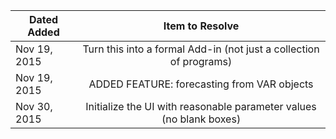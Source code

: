 |Dated Added  | Item to Resolve                                                                     |
|-------------|:-----------------------------------------------------------------------------------:|
|Nov 19, 2015 | Turn this into a formal Add-in (not just a collection of programs)                  |
|Nov 19, 2015 | ADDED FEATURE:  forecasting from VAR objects                                        |  
|Nov 30, 2015 | Initialize the UI with reasonable parameter values (no blank boxes)                 |    